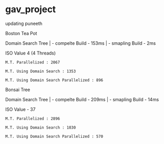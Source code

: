 # gav_project
updating puneeth


Boston Tea Pot

Domain Search Tree 
    | - compelte Build - 153ms
    | - smapling Build - 2ms

ISO Value 4 
(4 Threads)

    M.T. Parallelized : 2067

    M.T. Using Domain Search : 1353

    M.T. Using Domain Search Parallelized : 896

Bonsai Tree

Domain Search Tree 
    | - compelte Build - 209ms
    | - smapling Build - 14ms

ISO Value - 37

    M.T. Parallelized : 2896

    M.T. Using Domain Search : 1030

    M.T. Using Domain Search Parallelized : 570

